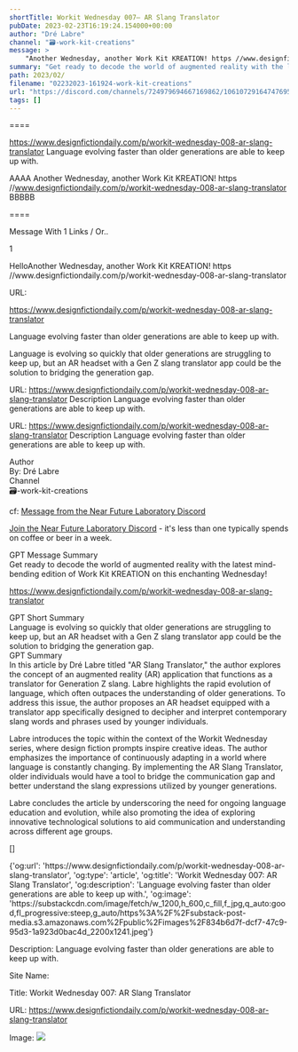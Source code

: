 ```yaml
---
shortTitle: Workit Wednesday 007— AR Slang Translator
pubDate: 2023-02-23T16:19:24.154000+00:00
author: "Dré Labre"
channel: "🗃-work-kit-creations"
message: >
    "Another Wednesday, another Work Kit KREATION! https //www.designfictiondaily.com/p/workit-wednesday-008-ar-slang-translator"
summary: "Get ready to decode the world of augmented reality with the latest mind-bending edition of Work Kit KREATION on this enchanting Wednesday!"
path: 2023/02/
filename: "02232023-161924-work-kit-creations"
url: "https://discord.com/channels/724979694667169862/1061072916474769580/1078350374886441002"
tags: []
---
```

====

https://www.designfictiondaily.com/p/workit-wednesday-008-ar-slang-translator
Language evolving faster than older generations are able to keep up with.
<!-- 

 -->

AAAA Another Wednesday, another Work Kit KREATION!
https //www.designfictiondaily.com/p/workit-wednesday-008-ar-slang-translator BBBBB

====
<div class="metadata-title-header pt-3 pb-3 pl-2">Message  With 1 Links / Or..</div>    
<div class="human-content-container">  


<p>1</p>
<div style="font-family: var(--font-family-peak);">HelloAnother Wednesday, another Work Kit KREATION!
https //www.designfictiondaily.com/p/workit-wednesday-008-ar-slang-translator</div>

URL: <p>https://www.designfictiondaily.com/p/workit-wednesday-008-ar-slang-translator</p>
<p>Language evolving faster than older generations are able to keep up with.</p>  <!-- Example: Display each item in a paragraph -->
<p>Language is evolving so quickly that older generations are struggling to keep up, but an AR headset with a Gen Z slang translator app could be the solution to bridging the generation gap.</p>




URL: https://www.designfictiondaily.com/p/workit-wednesday-008-ar-slang-translator
Description Language evolving faster than older generations are able to keep up with.

</div>

<div class="bg-blue-300 p-4 rounded-md mb-4">

URL: https://www.designfictiondaily.com/p/workit-wednesday-008-ar-slang-translator
Description Language evolving faster than older generations are able to keep up with.

</div>

<div class="metadata-title-header pt-3 pb-3 pl-2">Author</div>    
<div class="bg-gray-200 p-4 rounded-md mb-4">   
By: Dré Labre
</div>

<div class="metadata-title-header pt-3 pb-3 pl-2">Channel</div>    
<div class="bg-gray-200 p-4 rounded-md mb-4">   
🗃-work-kit-creations</span>
</div>

cf: <a href="">Message from the Near Future Laboratory Discord</a>

<a href="">Join the Near Future Laboratory Discord</a> - it's less than one typically spends on coffee or beer in a week. 

<div class="metadata-title-header pt-3 pb-3 pl-2">GPT Message Summary</div>    
<div class="robot-content-container">
Get ready to decode the world of augmented reality with the latest mind-bending edition of Work Kit KREATION on this enchanting Wednesday!
</div>
</div>


<a href="https://www.designfictiondaily.com/p/workit-wednesday-008-ar-slang-translator">https://www.designfictiondaily.com/p/workit-wednesday-008-ar-slang-translator</a><br/>

<div class="metadata-title-header pt-3 pb-3 pl-2">GPT Short Summary</div>
<div class="robot-content-container">
Language is evolving so quickly that older generations are struggling to keep up, but an AR headset with a Gen Z slang translator app could be the solution to bridging the generation gap.
</div>

<div class="metadata-title-header pt-3 pb-3 pl-2">GPT Summary</div>
<div class="robot-content-container">
In this article by Dré Labre titled "AR Slang Translator," the author explores the concept of an augmented reality (AR) application that functions as a translator for Generation Z slang. Labre highlights the rapid evolution of language, which often outpaces the understanding of older generations. To address this issue, the author proposes an AR headset equipped with a translator app specifically designed to decipher and interpret contemporary slang words and phrases used by younger individuals.

Labre introduces the topic within the context of the Workit Wednesday series, where design fiction prompts inspire creative ideas. The author emphasizes the importance of continuously adapting in a world where language is constantly changing. By implementing the AR Slang Translator, older individuals would have a tool to bridge the communication gap and better understand the slang expressions utilized by younger generations.

Labre concludes the article by underscoring the need for ongoing language education and evolution, while also promoting the idea of exploring innovative technological solutions to aid communication and understanding across different age groups.
</div>

<!-- Summary:  Workit Wednesday 007: AR Slang Translator - by Dré Labre . Use the Design Fiction Work Kit prompt cards to inspire and execute a piece of design fiction . -->

[]

<div class="bg-gray-400"> {'og:url': 'https://www.designfictiondaily.com/p/workit-wednesday-008-ar-slang-translator', 'og:type': 'article', 'og:title': 'Workit Wednesday 007: AR Slang Translator', 'og:description': 'Language evolving faster than older generations are able to keep up with.', 'og:image': 'https://substackcdn.com/image/fetch/w_1200,h_600,c_fill,f_jpg,q_auto:good,fl_progressive:steep,g_auto/https%3A%2F%2Fsubstack-post-media.s3.amazonaws.com%2Fpublic%2Fimages%2F834b6d7f-dcf7-47c9-95d3-1a923d0bac4d_2200x1241.jpeg'} </div>

Description: Language evolving faster than older generations are able to keep up with.

Site Name: 

Title: Workit Wednesday 007: AR Slang Translator

URL: https://www.designfictiondaily.com/p/workit-wednesday-008-ar-slang-translator

Image: <img src="https://substackcdn.com/image/fetch/w_1200,h_600,c_fill,f_jpg,q_auto:good,fl_progressive:steep,g_auto/https%3A%2F%2Fsubstack-post-media.s3.amazonaws.com%2Fpublic%2Fimages%2F834b6d7f-dcf7-47c9-95d3-1a923d0bac4d_2200x1241.jpeg" width="" height=""/>


